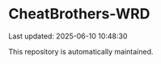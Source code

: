# CheatBrothers-WRD

Last updated: 2025-06-10 10:48:30

This repository is automatically maintained.
